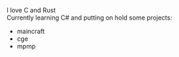 I love C and Rust  
Currently learning C# and putting on hold some projects:
- maincraft
- cge
- mpmp
